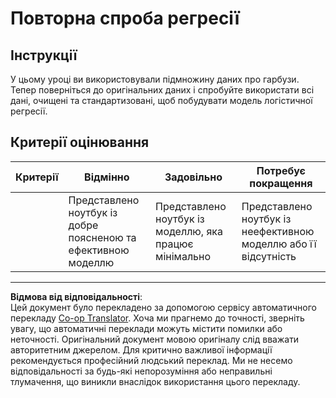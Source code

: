 <!--
CO_OP_TRANSLATOR_METADATA:
{
  "original_hash": "8af40209a41494068c1f42b14c0b450d",
  "translation_date": "2025-09-05T11:39:11+00:00",
  "source_file": "2-Regression/4-Logistic/assignment.md",
  "language_code": "uk"
}
-->
# Повторна спроба регресії

## Інструкції

У цьому уроці ви використовували підмножину даних про гарбузи. Тепер поверніться до оригінальних даних і спробуйте використати всі дані, очищені та стандартизовані, щоб побудувати модель логістичної регресії.

## Критерії оцінювання

| Критерії | Відмінно                                                                 | Задовільно                                                  | Потребує покращення                                         |
| -------- | ----------------------------------------------------------------------- | ---------------------------------------------------------- | ---------------------------------------------------------- |
|          | Представлено ноутбук із добре поясненою та ефективною моделлю           | Представлено ноутбук із моделлю, яка працює мінімально     | Представлено ноутбук із неефективною моделлю або її відсутність |

---

**Відмова від відповідальності**:  
Цей документ було перекладено за допомогою сервісу автоматичного перекладу [Co-op Translator](https://github.com/Azure/co-op-translator). Хоча ми прагнемо до точності, зверніть увагу, що автоматичні переклади можуть містити помилки або неточності. Оригінальний документ мовою оригіналу слід вважати авторитетним джерелом. Для критично важливої інформації рекомендується професійний людський переклад. Ми не несемо відповідальності за будь-які непорозуміння або неправильні тлумачення, що виникли внаслідок використання цього перекладу.
